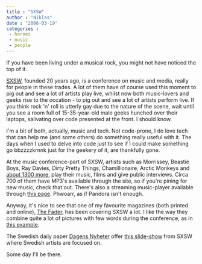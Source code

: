 ```yaml
---
title : "SXSW"
author : "Niklas"
date : "2006-03-19"
categories : 
 - heroes
 - music
 - people
---
```


If you have been living under a musical rock, you might not have noticed the top of it.

[SXSW](http://sxsw.com), founded 20 years ago, is a conference on music and media, really for people in these trades. A lot of them have of course used this moment to pig out and see a lot of artists play live, whilst now both music-lovers and geeks rise to the occation - to pig out and see a lot of artists perform live. If you think rock 'n' roll is utterly gay due to the nature of the scene, wait until you see a room full of 15-35-year-old male geeks hunched over their laptops, salivating over code presented at the front. I should know.

I'm a bit of both, actually, music and tech. Not code-prone, I do love tech that can help me (and some others) do something really useful with it. The days when I used to delve into code just to see if I could make something go bbzzzzkrnnk just for the geekery of it, are thankfully gone.

At the music conference-part of SXSW, artists such as Morrissey, Beastie Boys, Ray Davies, Dirty Pretty Things, Chamillionaire, Arctic Monkeys and [about 1300 more](http://2006.sxsw.com/music/showcases), play their music, films and give public interviews. Circa 700 of them have MP3's available through the site, so if you're pining for new music, check that out. There's also a streaming music-player available through [this page](http://2006.sxsw.com/music). Phwoarr, as if Pandora isn't enough.

Anyway, it's nice to see that one of my favourite magazines (both printed and online), [The Fader](http://www.thefader.com), has been covering SXSW a lot. I like the way they combine quite a lot of pictures with few words during the conference, as in [this example](http://www.thefader.com/blog/articles/2006/03/18/back-at-the-ranch).

The Swedish daily paper [Dagens Nyheter](http://dn.se) offer [this slide-show](http://www.dn.se/DNet/road/Classic/article/47/jsp/bildspel.jsp?a=530025&d=2198) from SXSW where Swedish artists are focused on.

Some day I'll be there.

